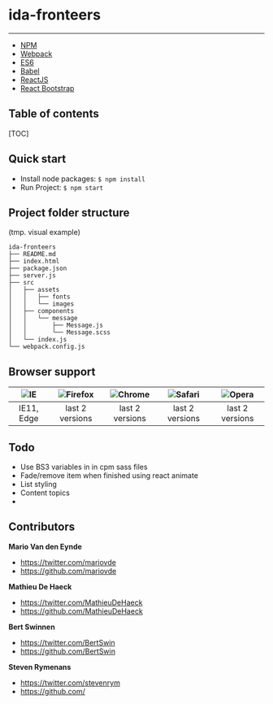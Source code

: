 # ida-fronteers
***


* [NPM](https://www.npmjs.com/)
* [Webpack](https://webpack.github.io/)
* [ES6](http://www.ecma-international.org/ecma-262/6.0/)
* [Babel](https://babeljs.io/)
* [ReactJS](https://facebook.github.io/react/)
* [React Bootstrap](https://react-bootstrap.github.io/)

## Table of contents

[TOC]

## Quick start

* Install node packages: ```$ npm install```
* Run Project: ```$ npm start```

## Project folder structure
(tmp. visual example)

```
ida-fronteers
├── README.md
├── index.html
├── package.json
├── server.js
├── src
│   ├── assets
│   │   ├── fonts
│   │   └── images
│   ├── components
│   │   └── message
│   │       ├── Message.js
│   │       └── Message.scss
│   └── index.js
└── webpack.config.js
```

## Browser support

![IE](https://raw.githubusercontent.com/godban/browsers-support-badges/master/src/images/edge.png) | ![Firefox](https://raw.githubusercontent.com/godban/browsers-support-badges/master/src/images/firefox.png) | ![Chrome](https://raw.githubusercontent.com/godban/browsers-support-badges/master/src/images/chrome.png) | ![Safari](https://raw.githubusercontent.com/godban/browsers-support-badges/master/src/images/safari.png) | ![Opera](https://raw.githubusercontent.com/godban/browsers-support-badges/master/src/images/opera.png)
:---------:|:---------------:|:---------------:|:---------------:|:--------------:
IE11, Edge | last 2 versions | last 2 versions | last 2 versions | last 2 versions

## Todo

* Use BS3 variables in in cpm sass files
* Fade/remove item when finished using react animate
* List styling
* Content topics
* 

## Contributors

**Mario Van den Eynde**

* <https://twitter.com/mariovde>
* <https://github.com/mariovde>

**Mathieu De Haeck**

* <https://twitter.com/MathieuDeHaeck>
* <https://github.com/MathieuDeHaeck>

**Bert Swinnen**

* <https://twitter.com/BertSwin>
* <https://github.com/BertSwin>

**Steven Rymenans**

* <https://twitter.com/stevenrym>
* <https://github.com/>